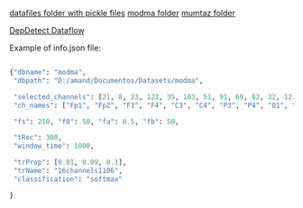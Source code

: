 [datafiles folder with pickle files](https://drive.google.com/drive/folders/1R4TvwhpvsvloHrYbf10Zq8El83rPFEe5?usp=sharing)
[modma folder](https://drive.google.com/drive/folders/1R4TvwhpvsvloHrYbf10Zq8El83rPFEe5?usp=sharing)
[mumtaz folder](https://drive.google.com/drive/folders/1R4TvwhpvsvloHrYbf10Zq8El83rPFEe5?usp=sharing)

[DepDetect Dataflow](https://www.figma.com/file/EcJ9jFfj6ejyPxTtE2kcuH/eegDep?type=whiteboard&t=COwI8jHtaG9aVf41-1)

Example of info.json file:

```python

{"dbname": "modma",
 "dbpath": "D:/amand/Documentos/Datasets/modma",

 "selected_channels": [21, 8, 23, 123, 35, 103, 51, 91, 69, 82, 32, 121, 44, 107, 57, 95],
 "ch_names": ["Fp1", "Fp2", "F3", "F4", "C3", "C4", "P3", "P4", "O1", "O2", "F7", "F8", "T3", "T4", "T5", "T6"],

 "fs": 250, "f0": 50, "fa": 0.5, "fb": 50,

 "tRec": 300,
 "window_time": 1000,

 "trProp": [0.81, 0.09, 0.1],
 "trName": "16channels1106",
 "classification": "softmax"

}


